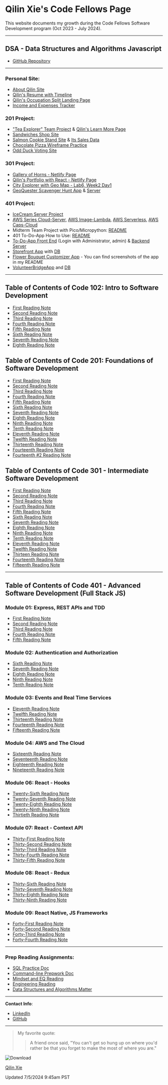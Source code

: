 # Qilin Xie's Code Fellows Page

This website documents my growth during the Code Fellows Software Development program (Oct 2023 - July 2024).

---

## DSA - Data Structures and Algorithms Javascript
- [GitHub Repository](https://github.com/QILINXIE02/data-structures-and-algorithms)

---

### Personal Site:
- [About Qilin Site](https://qilinxie02.github.io/repo-new/index.html)
- [Qilin's Resume with Timeline](https://qilinxie02.github.io/resume-timeline/)
- [Qilin's Occupation Split Landing Page](https://qilinxie02.github.io/resume/)
- [Income and Expenses Tracker](https://qilinxie02.github.io/funnize/)

### 201 Project:
- ["Tea Explorer" Team Project](https://team-quicm.github.io/Tea-Explorer/teas.html) & [Qilin's Learn More Page](https://qilinxie02.github.io/learnmore-tea/index.html)
- [Sandwiches Shop Site](https://qilinxie02.github.io/lab5new/cookieshopmaterials/index.html)
- [Salmon Cookie Stand Site](https://qilinxie02.github.io/cookie-stand/index.html) & [Its Sales Data](https://qilinxie02.github.io/cookie-stand/sales.html)
- [Chocolate Pizza Wireframe Practice](https://qilinxie02.github.io/Chocolate-Pizza/)
- [Odd Duck Voting Site](https://qilinxie02.github.io/odd-duck/index.html)

### 301 Project:
- [Gallery of Horns - Netlify Page](https://main--qilin-qallery-of-horns.netlify.app/)
- [Qilin's Portfolio with React - Netlify Page](https://main--qilin-react-portfolio.netlify.app/)
- [City Explorer with Geo Map - Lab6, Week2 Day1](https://city-explorer-class6.netlify.app/)
- [GeoQuester Scavenger Hunt App](https://main--geo-quester.netlify.app/) & [Server](https://backend-qdhy.onrender.com/lists)

### 401 Project:
- [IceCream Server Project](https://github.com/QILINXIE02/API-Auth-server)
- [AWS Series Cloud-Server](https://github.com/QILINXIE02/cloud-server), [AWS Image-Lambda](https://github.com/QILINXIE02/image-lambda), [AWS Serverless](https://github.com/QILINXIE02/serverless-api), [AWS Caps-Cloud](https://github.com/QILINXIE02/caps-cloud)
- Midterm Team Project with Pico/Micropython: [README](https://github.com/QEA-Javascript/AmbientWeather)
- 401 To-Do-App How to Use: [README](https://github.com/QILINXIE02/todo-app/blob/main/README.md)
- [To-Do-App Front End](https://qilin-todo.netlify.app/) (Login with Administrator, admin) & [Backend Server](https://auth-api-todo.onrender.com/api/v1/todos)
- [Storefront App](https://main--qilin-storefront.netlify.app/) with [DB](https://api-js401.herokuapp.com/api/v1/products/)
- [Flower Bouquet Customizer App](https://github.com/QILINXIE02/Flower-app) - You can find screenshots of the app in my README
- [VolunteerBridgeApp](https://github.com/TechSpark-Solutions/VolunteerBridgeApp) and [DB](https://volunteerbridge-authapi.onrender.com)

---

## Table of Contents of Code 102: Intro to Software Development
- [First Reading Note](102/class1.md)
- [Second Reading Note](102/class2.md)
- [Third Reading Note](102/class3.md)
- [Fourth Reading Note](102/class4.md)
- [Fifth Reading Note](102/class5.md)
- [Sixth Reading Note](102/class6.md)
- [Seventh Reading Note](102/class7.md)
- [Eighth Reading Note](102/class8.md)

## Table of Contents of Code 201: Foundations of Software Development
- [First Reading Note](201/class1.md)
- [Second Reading Note](201/class2.md)
- [Third Reading Note](201/class3.md)
- [Fourth Reading Note](201/class4.md)
- [Fifth Reading Note](201/class5.md)
- [Sixth Reading Note](201/class6.md)
- [Seventh Reading Note](201/class7.md)
- [Eighth Reading Note](201/class8.md)
- [Ninth Reading Note](201/class9.md)
- [Tenth Reading Note](201/class10.md)
- [Eleventh Reading Note](201/class11.md)
- [Twelfth Reading Note](201/class12.md)
- [Thirteenth Reading Note](201/class13.md)
- [Fourteenth Reading Note](201/class14.md)
- [Fourteenth #2 Reading Note](201/Class14:Psychological-Safety.md)

## Table of Contents of Code 301 - Intermediate Software Development
- [First Reading Note](301/class1.md)
- [Second Reading Note](301/class2.md)
- [Third Reading Note](301/class3.md)
- [Fourth Reading Note](301/class4.md)
- [Fifth Reading Note](301/class5.md)
- [Sixth Reading Note](301/class6.md)
- [Seventh Reading Note](301/class7.md)
- [Eighth Reading Note](301/class8.md)
- [Ninth Reading Note](301/class9.md)
- [Tenth Reading Note](301/class10.md)
- [Eleventh Reading Note](301/class11.md)
- [Twelfth Reading Note](301/class12.md)
- [Thirteen Reading Note](301/class13.md)
- [Fourteenth Reading Note](301/class14.md)
- [Fifteenth Reading Note](301/class15.md)

---

## Table of Contents of Code 401 - Advanced Software Development (Full Stack JS)
### Module 01: Express, REST APIs and TDD
- [First Reading Note](401/class1.md)
- [Second Reading Note](401/class2.md)
- [Third Reading Note](401/class3.md)
- [Fourth Reading Note](401/class4.md)
- [Fifth Reading Note](401/class5.md)

### Module 02: Authentication and Authorization
- [Sixth Reading Note](401/class6.md)
- [Seventh Reading Note](401/class7.md)
- [Eighth Reading Note](401/class8.md)
- [Ninth Reading Note](401/class9.md)
- [Tenth Reading Note](401/class10.md)

### Module 03: Events and Real Time Services
- [Eleventh Reading Note](401/class11.md)
- [Twelfth Reading Note](401/class12.md)
- [Thirteenth Reading Note](401/class13.md)
- [Fourteenth Reading Note](401/class14.md)
- [Fifteenth Reading Note](401/class15.md)

### Module 04: AWS and The Cloud
- [Sixteenth Reading Note](401/class16.md)
- [Seventeenth Reading Note](401/class17.md)
- [Eighteenth Reading Note](401/class18.md)
- [Nineteenth Reading Note](401/class19.md)

### Module 06: React - Hooks
- [Twenty-Sixth Reading Note](401/class26.md)
- [Twenty-Seventh Reading Note](401/class27.md)
- [Twenty-Eighth Reading Note](401/class28.md)
- [Twenty-Ninth Reading Note](401/class29.md)
- [Thirtieth Reading Note](401/class30.md)

### Module 07: React - Context API
- [Thirty-First Reading Note](401/class31.md)
- [Thirty-Second Reading Note](401/class32.md)
- [Thirty-Third Reading Note](401/class33.md)
- [Thirty-Fourth Reading Note](401/class34.md)
- [Thirty-Fifth Reading Note](401/class35.md)

### Module 08: React - Redux
- [Thirty-Sixth Reading Note](401/class36.md)
- [Thirty-Seventh Reading Note](401/class37.md)
- [Thirty-Eighth Reading Note](401/class38.md)
- [Thirty-Ninth Reading Note](401/class39.md)

### Module 09: React Native, JS Frameworks
- [Forty-First Reading Note](401/class41.md)
- [Forty-Second Reading Note](401/class42.md)
- [Forty-Third Reading Note](401/class43.md)
- [Forty-Fourth Reading Note](401/class44.md)

---

### Prep Reading Assignments:
- [SQL Practice Doc](401/SQL.md)
- [Command-line Prepwork Doc](401/Command-line-prepwork.md)
- [Mindset and EQ Reading](401/mindset.md)
- [Engineering Reading](401/Engineering.md)
- [Data Structures and Algorithms Matter](401/Data.md)

---

**Contact Info**:
- [LinkedIn](https://www.linkedin.com/in/qilinxie/)
- [GitHub](https://github.com/QILINXIE02)

---

> My favorite quote:
>> A friend once said, "You can't get so hung up on where you'd rather be that you forget to make the most of where you are."

![Download](https://github.com/QILINXIE02/reading-notes/assets/146989043/07563cda-a303-49fa-91a5-070164db4af6)

<div class="badge-base LI-profile-badge" data-locale="en_US" data-size="medium" data-theme="light" data-type="VERTICAL" data-vanity="qilinxie" data-version="v1"><a class="badge-base__link LI-simple-link" href="https://www.linkedin.com/in/qilinxie?trk=profile-badge">Qilin Xie</a></div>

Updated 7/5/2024 9:45am PST



